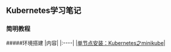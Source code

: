 ## Kubernetes学习笔记  
### 简明教程


#####环境搭建
|内容|
|:----|
|[单节点安装：Kubernetes之minikube](https://github.com/xue2zeng/cumulative/blob/master/notes/container/kubernetes/1.Kubernetes安装篇：minikube.md)|
